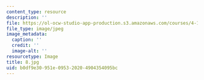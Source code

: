 ```yaml
---
content_type: resource
description: ''
file: https://ol-ocw-studio-app-production.s3.amazonaws.com/courses/4-125-architecture-studio-building-in-landscapes-fall-2002/b0df9e30951e095320204904354095bc_8.jpg
file_type: image/jpeg
image_metadata:
  caption: ''
  credit: ''
  image-alt: ''
resourcetype: Image
title: 8.jpg
uid: b0df9e30-951e-0953-2020-4904354095bc
---
```

